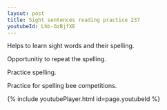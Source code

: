 ```yaml
---
layout: post
title: Sight sentences reading practice 237
youtubeId: Lhb-OzBjfXE
---
```

 
 
Helps to learn sight words and their spelling.

Opportunitiy to repeat the spelling. 

Practice spelling. 
 
Practice for spelling bee competitions. 
 
{% include youtubePlayer.html id=page.youtubeId %}
 
 

